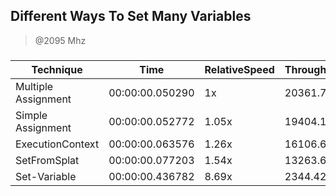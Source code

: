 
Different Ways To Set Many Variables
------------------------------------
> @2095 Mhz


### 


|Technique          |Time           |RelativeSpeed|Throughput|
|-------------------|---------------|-------------|----------|
|Multiple Assignment|00:00:00.050290|1x           |20361.74/s|
|Simple Assignment  |00:00:00.052772|1.05x        |19404.16/s|
|ExecutionContext   |00:00:00.063576|1.26x        |16106.66/s|
|SetFromSplat       |00:00:00.077203|1.54x        |13263.61/s|
|Set-Variable       |00:00:00.436782|8.69x        |2344.42/s |




